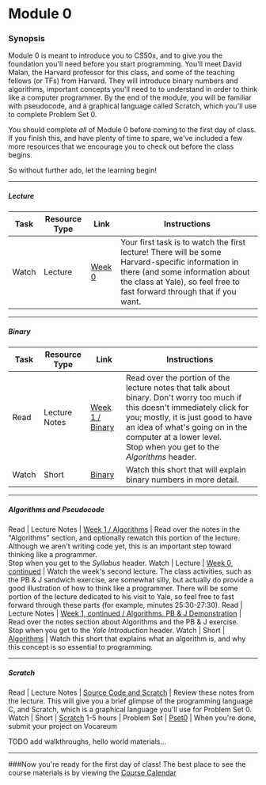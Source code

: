 # Module 0

### Synopsis
Module 0 is meant to introduce you to CS50x, and to give you the foundation you'll need before you start programming. You'll meet David Malan, the Harvard professor for this class, and some of the teaching fellows (or TFs) from Harvard. They will introduce binary numbers and algorithms, important concepts you'll need to to understand in order to think like a computer programmer. By the end of the module, you will be familiar with pseudocode, and a graphical language called Scratch, which you'll use to complete Problem Set 0. 

You should complete *all* of Module 0 before coming to the first day of class. If you finish this, and have plenty of time to spare, we've included a few more resources that we encourage you to check out before the class begins. 

So without further ado, let the learning begin!

***

##### Lecture
Task | Resource Type| Link | Instructions
--------------|------|------|-------------
Watch | Lecture | <a href="https://youtube.com/watch?v=zFenJJtAEzE" target="_blank">Week 0</a> | Your first task is to watch the first lecture! There will be some Harvard-specific information in there (and some information about the class at Yale), so feel free to fast forward through that if you want. 

***

##### Binary
Task | Resource Type| Link | Instructions
--------------|------|------|-------------
Read | Lecture Notes| <a href="http://cdn.cs50.net/2015/fall/lectures/0/w/notes0w/notes0w.html#binary" target="_blank">Week 1 / Binary</a> | Read over the portion of the lecture notes that talk about binary. Don't worry too much if this doesn't immediately click for you; mostly, it is just good to have an idea of what's going on in the computer at a lower level. <br>Stop when you get to the *Algorithms* header.
Watch | Short| <a href="https://www.youtube.com/watch?v=hacBFrgtQjQ&index=7&list=PLhQjrBD2T380dhmG9KMjsOQogweyjEeVQ" target="_blank">Binary</a> | Watch this short that will explain binary numbers in more detail.

***

##### Algorithms and Pseudocode
Read | Lecture Notes | <a href="http://cdn.cs50.net/2015/fall/lectures/0/w/notes0w/notes0w.html#algorithms" target="_blank">Week 1 / Algorithms</a> | Read over the notes in the "Algorithms" section, and optionally rewatch this portion of the lecture. Although we aren't writing code yet, this is an important step toward thinking like a programmer. <br>Stop when you get to the *Syllabus* header.
Watch | Lecture | <a href="https://youtube.com/watch?v=UuFWYOnHwGM" target="_blank">Week 0, continued</a> | Watch the week's second lecture. The class activities, such as the PB & J sandwich exercise, are somewhat silly, but actually do provide a good illustration of how to think like a programmer. There will be some portion of the lecture dedicated to his visit to Yale, so feel free to fast forward through these parts (for example, minutes 25:30-27:30). 
Read | Lecture Notes | <a href="http://cdn.cs50.net/2015/fall/lectures/0/f/notes0f/notes0f.html#algorithms" target="_blank">Week 1, continued / Algorithms, PB & J Demonstration</a> | Read over the notes section about Algorithms and the PB & J exercise. <br> Stop when you get to the *Yale Introduction* header.
Watch | Short |  <a href="https://www.youtube.com/watch?v=HFLczUUHWNw&index=1&list=PLhQjrBD2T380dhmG9KMjsOQogweyjEeVQ" target="_blank">Algorithms</a> | Watch this short that explains what an algorithm is, and why this concept is so essential to programming. 

***

##### Scratch
Read | Lecture Notes | <a href="http://cdn.cs50.net/2015/fall/lectures/0/f/notes0f/notes0f.html#source_code_and_scratch" target="_blank">Source Code and Scratch</a> | Review these notes from the lecture. This will give you a brief glimpse of the programming language C, and Scratch, which is a graphical language you'll use for Problem Set 0.
Watch | Short | <a href="https://www.youtube.com/watch?v=52JoFF4HMA4&index=41&list=PLhQjrBD2T380dhmG9KMjsOQogweyjEeVQ" target="_blank">Scratch</a>
1-5 hours | Problem Set | <a href="http://cdn.cs50.net/2015/fall/psets/0/pset0/pset0.html" target="_blank">Pset0</a> | When you're done, submit your project on Vocareum

TODO add walkthroughs, hello world materials...

***
###Now you're ready for the first day of class! The best place to see the course materials is by viewing the [Course Calendar](..)
